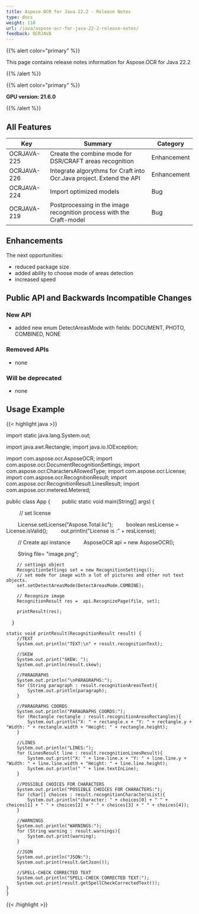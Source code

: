 ```yaml
---
title: Aspose.OCR for Java 22.2 - Release Notes
type: docs
weight: 110
url: /java/aspose-ocr-for-java-22-2-release-notes/
feedback: OCRJAVA
---
```


{{% alert color="primary" %}}

This page contains release notes information for Aspose.OCR for Java 22.2

{{% /alert %}}

{{% alert color="primary" %}}

**GPU version: 21.6.0**

{{% /alert %}}

## All Features

|Key|Summary|Category|
|---|---|---|
|OCRJAVA-225| Create the combine mode for DSR/CRAFT areas recognition |Enhancement|
|OCRJAVA-226| Integrate algorythms for Craft into Ocr.Java project. Extend the API |Enhancement|
|OCRJAVA-224| Import optimized models |Bug|
|OCRJAVA-219| Postprocessing in the image recognition process with the Craft-model |Bug|

## Enhancements

The next opportunities:

- reduced package size
- added ability to choose mode of areas detection
- increased speed

## Public API and Backwards Incompatible Changes

### New API

- added new enum DetectAreasMode with fields: DOCUMENT, PHOTO, COMBINED, NONE


### Removed APIs

- none


### Will be deprecated

- none

## Usage Example

{{< highlight java >}}

import static java.lang.System.out;

import java.awt.Rectangle;
import java.io.IOException;

import com.aspose.ocr.AsposeOCR;
import com.aspose.ocr.DocumentRecognitionSettings;
import com.aspose.ocr.CharactersAllowedType;
import com.aspose.ocr.License;
import com.aspose.ocr.RecognitionResult;
import com.aspose.ocr.RecognitionResult.LinesResult;
import com.aspose.ocr.metered.Metered;


public class App {
       public static void main(String[] args) {

         // set license    

        License.setLicense("Aspose.Total.lic");
        boolean resLicense = License.isValid();
        out.println("License is :" + resLicense);


        // Create api instance
        AsposeOCR api = new AsposeOCR();

        String file= "image.png";		
		
	    // settings object 
		RecognitionSettings set = new RecognitionSettings();
		// set mode for image with a lot of pictures and other not text objects.
		set.setDetectAreasMode(DetectAreasMode.COMBINE); 
		
		// Recognize image
        RecognitionResult res =  api.RecognizePage(file, set);
		
		printResult(res);
    }

	static void printResult(RecognitionResult result) {
		//TEXT
		System.out.println("TEXT:\n" + result.recognitionText);
		
		//SKEW
		System.out.print("SKEW: ");
		System.out.println(result.skew);
		
		//PARAGRAPHS
		System.out.println("\nPARAGRAPHS:");    	
		for (String paragraph : result.recognitionAreasText){
			System.out.println(paragraph);
		}
		
		//PARAGRAPHS COORDS
		System.out.println("PARAGRAPHS COORDS:");
		for (Rectangle rectangle : result.recognitionAreasRectangles){
			System.out.println("X: " + rectangle.x + "Y: " + rectangle.y + "Width: " + rectangle.width + "Height: " + rectangle.height);
		}
		
		//LINES
		System.out.println("LINES:");
		for (LinesResult line : result.recognitionLinesResult){
			System.out.print("X: " + line.line.x + "Y: " + line.line.y + "Width: " + line.line.width + "Height: " + line.line.height);
			System.out.println(" " + line.textInLine);
		}
		
		//POSSIBLE CHOICES FOR CHARACTERS
		System.out.println("POSSIBLE CHOICES FOR CHARACTERS:");
		for (char[] choices : result.recognitionCharactersList){
			System.out.println("character: " + choices[0] + " " + choices[1] + " " + choices[2] + " " + choices[3] + " " + choices[4]);
		}    	
		
		//WARNINGS
		System.out.println("WARNINGS:");
		for (String warning : result.warnings){
			System.out.print(warning);
		}
		
		//JSON
		System.out.println("JSON:");
		System.out.print(result.GetJson());
		
		//SPELL-CHECK CORRECTED TEXT
		System.out.println("SPELL-CHECK CORRECTED TEXT:");
		System.out.print(result.getSpellCheckCorrectedText());
	}
	}

{{< /highlight >}}
